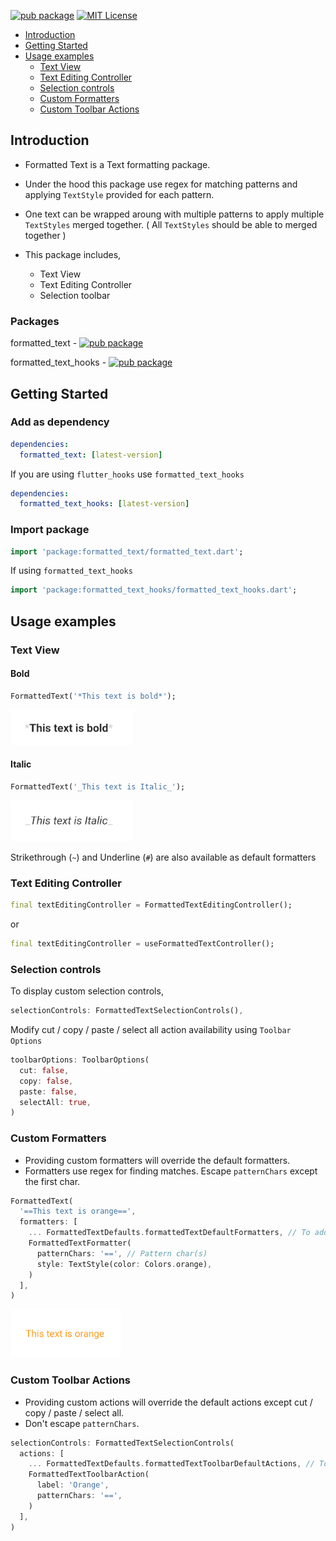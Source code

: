 [![pub package](https://img.shields.io/pub/v/formatted_text.svg)](https://pub.dartlang.org/packages/formatted_text)
[![MIT License](https://img.shields.io/badge/License-BSD-purple.svg)](https://github.com/NirmalAriyathilake/formatted_text/blob/main/LICENSE)

- [Introduction](#introduction)
- [Getting Started](#getting-Started)
- [Usage examples](#usage-examples)
  - [Text View](#text-view)
  - [Text Editing Controller](#text-editing-controller)
  - [Selection controls](#selection-controls)
  - [Custom Formatters](#custom-formatters)
  - [Custom Toolbar Actions](#custom-toolbar-actions)

## Introduction

- Formatted Text is a Text formatting package.
- Under the hood this package use regex for matching patterns and applying `TextStyle` provided for each pattern.
- One text can be wrapped aroung with multiple patterns to apply multiple `TextStyles` merged together. ( All `TextStyles` should be able to merged together )

- This package includes,
  - Text View
  - Text Editing Controller
  - Selection toolbar

### Packages

formatted_text          - [![pub package](https://img.shields.io/static/v1?label=formatted_text&message=v1.0.0&color=orange)](https://pub.dartlang.org/packages/formatted_text)

formatted_text_hooks    - [![pub package](https://img.shields.io/static/v1?label=formatted_text_hooks&message=v1.0.0&color=orange)](https://pub.dartlang.org/packages/formatted_text_hooks)

## Getting Started

### Add as dependency

```yaml
dependencies:    
  formatted_text: [latest-version]   
```

If you are using `flutter_hooks` use `formatted_text_hooks`

```yaml
dependencies:  
  formatted_text_hooks: [latest-version]   
```

### Import package

```dart
import 'package:formatted_text/formatted_text.dart';
```

If using `formatted_text_hooks`

```dart
import 'package:formatted_text_hooks/formatted_text_hooks.dart';
```

## Usage examples

### Text View

#### Bold

```dart
FormattedText('*This text is bold*');
```

![Bold Text Image](https://github.com/NirmalAriyathilake/formatted_text/blob/master/resources/bold_text.png?raw=true)

#### Italic

```dart
FormattedText('_This text is Italic_');
```

![Bold Text Image](https://github.com/NirmalAriyathilake/formatted_text/blob/master/resources/italic_text.png?raw=true)

Strikethrough (`~`) and Underline (`#`) are also available as default formatters

### Text Editing Controller

```dart
final textEditingController = FormattedTextEditingController();
```

or

```dart
final textEditingController = useFormattedTextController();
```

### Selection controls

To display custom selection controls,

```dart
selectionControls: FormattedTextSelectionControls(),
```

Modify cut / copy / paste / select all action availability using `Toolbar Options`

```dart
toolbarOptions: ToolbarOptions(
  cut: false,
  copy: false,
  paste: false,
  selectAll: true,
)
```

### Custom Formatters

- Providing custom formatters will override the default formatters.
- Formatters use regex for finding matches. Escape `patternChars` except the first char.

```dart
FormattedText(
  '==This text is orange==',
  formatters: [
    ... FormattedTextDefaults.formattedTextDefaultFormatters, // To add default formatters
    FormattedTextFormatter(
      patternChars: '==', // Pattern char(s)
      style: TextStyle(color: Colors.orange),
    )
  ],
)
```

![Custom Formatter Image - Orange Text](https://github.com/NirmalAriyathilake/formatted_text/blob/master/resources/custom_formatter.png?raw=true)

### Custom Toolbar Actions

- Providing custom actions will override the default actions except cut / copy / paste / select all.
- Don't escape `patternChars`.

```dart
selectionControls: FormattedTextSelectionControls(
  actions: [
    ... FormattedTextDefaults.formattedTextToolbarDefaultActions, // To add default actions
    FormattedTextToolbarAction(
      label: 'Orange',
      patternChars: '==',
    )
  ],
)
```
